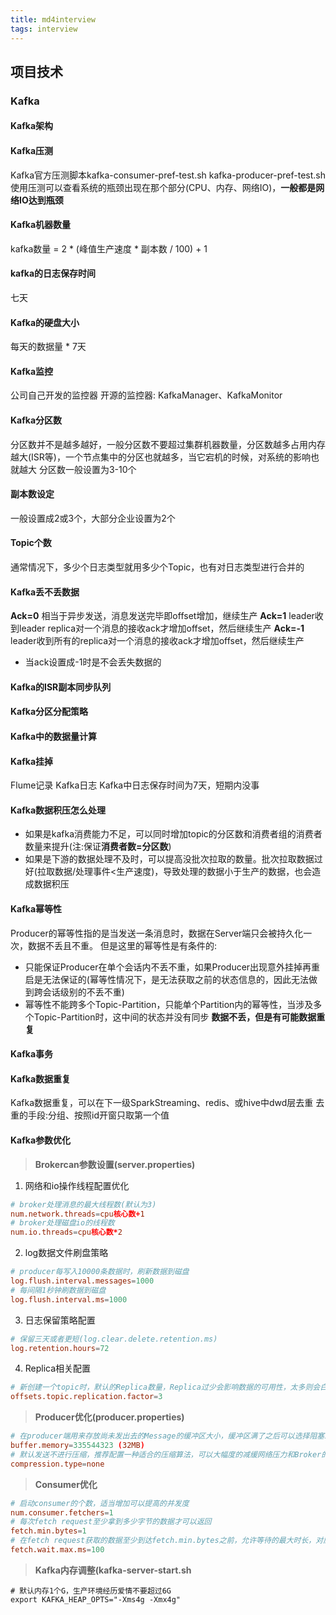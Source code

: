 ```yaml
---
title: md4interview
tags: interview
---
```


## 项目技术
### Kafka
#### Kafka架构
<!-- TOOD 手绘Kafka架构图 -->

#### Kafka压测
Kafka官方压测脚本kafka-consumer-pref-test.sh kafka-producer-pref-test.sh
使用压测可以查看系统的瓶颈出现在那个部分(CPU、内存、网络IO)，**一般都是网络IO达到瓶颈**

#### Kafka机器数量
kafka数量 = 2 * (峰值生产速度 * 副本数 / 100) + 1

#### kafka的日志保存时间
七天

#### Kafka的硬盘大小
每天的数据量 * 7天

#### Kafka监控
公司自己开发的监控器
开源的监控器: KafkaManager、KafkaMonitor

#### Kafka分区数
分区数并不是越多越好，一般分区数不要超过集群机器数量，分区数越多占用内存越大(ISR等)，一个节点集中的分区也就越多，当它宕机的时候，对系统的影响也就越大
分区数一般设置为3-10个

#### 副本数设定
一般设置成2或3个，大部分企业设置为2个

#### Topic个数
通常情况下，多少个日志类型就用多少个Topic，也有对日志类型进行合并的

#### Kafka丢不丢数据
**Ack=0** 相当于异步发送，消息发送完毕即offset增加，继续生产
**Ack=1** leader收到leader replica对一个消息的接收ack才增加offset，然后继续生产
**Ack=-1** leader收到所有的replica对一个消息的接收ack才增加offset，然后继续生产
 * 当ack设置成-1时是不会丢失数据的

<!-- TOOD kafka丢不丢数据 -->

#### Kafka的ISR副本同步队列



#### Kafka分区分配策略


#### Kafka中的数据量计算


#### Kafka挂掉
Flume记录 <!-- 使用Flume恢复Kafka数据 -->
Kafka日志 <!-- kafka日志和原始数据的格式不同 -->
Kafka中日志保存时间为7天，短期内没事

#### Kafka数据积压怎么处理
 * 如果是kafka消费能力不足，可以同时增加topic的分区数和消费者组的消费者数量来提升(注:保证**消费者数=分区数**)
 * 如果是下游的数据处理不及时，可以提高没批次拉取的数量。批次拉取数据过好(拉取数据/处理事件<生产速度)，导致处理的数据小于生产的数据，也会造成数据积压

#### Kafka幂等性
Producer的幂等性指的是当发送一条消息时，数据在Server端只会被持久化一次，数据不丢且不重。
但是这里的幂等性是有条件的:
 * 只能保证Producer在单个会话内不丢不重，如果Producer出现意外挂掉再重启是无法保证的(幂等性情况下，是无法获取之前的状态信息的，因此无法做到跨会话级别的不丢不重)
 * 幂等性不能跨多个Topic-Partition，只能单个Partition内的幂等性，当涉及多个Topic-Partition时，这中间的状态并没有同步
**数据不丢，但是有可能数据重复**

#### Kafka事务

#### Kafka数据重复
Kafka数据重复，可以在下一级SparkStreaming、redis、或hive中dwd层去重
去重的手段:分组、按照id开窗只取第一个值

#### Kafka参数优化
>**Brokercan参数设置(server.properties)**

1. 网络和io操作线程配置优化
```conf
# broker处理消息的最大线程数(默认为3)
num.network.threads=cpu核心数+1
# broker处理磁盘io的线程数
num.io.threads=cpu核心数*2
```

2. log数据文件刷盘策略
```conf
# producer每写入10000条数据时，刷新数据到磁盘
log.flush.interval.messages=1000
# 每间隔1秒钟刷数据到磁盘
log.flush.interval.ms=1000
```

3. 日志保留策略配置
```conf
# 保留三天或者更短(log.clear.delete.retention.ms)
log.retention.hours=72
```

4. Replica相关配置
```conf
# 新创建一个topic时，默认的Replica数量，Replica过少会影响数据的可用性，太多则会白白浪费存储资源，一般建议2~3为宜
offsets.topic.replication.factor=3
```

>**Producer优化(producer.properties)**
```conf
# 在producer端用来存放尚未发出去的Message的缓冲区大小，缓冲区满了之后可以选择阻塞发送或抛出异常，由block.on.buffer.full的配置决定
buffer.memory=335544323 (32MB)
# 默认发送不进行压缩，推荐配置一种适合的压缩算法，可以大幅度的减缓网络压力和Broker的存储压力
compression.type=none
```

>**Consumer优化**
```conf
# 启动consumer的个数，适当增加可以提高的并发度
num.consumer.fetchers=1
# 每次fetch request至少拿到多少字节的数据才可以返回
fetch.min.bytes=1
# 在fetch request获取的数据至少到达fetch.min.bytes之前，允许等待的最大时长，对应上面硕大欧帝尔Purgatory中请求的超时时间
fetch.wait.max.ms=100
```

>**Kafka内存调整(kafka-server-start.sh**
```shell
# 默认内存1个G，生产环境经历爱情不要超过6G
export KAFKA_HEAP_OPTS="-Xms4g -Xmx4g"
```

